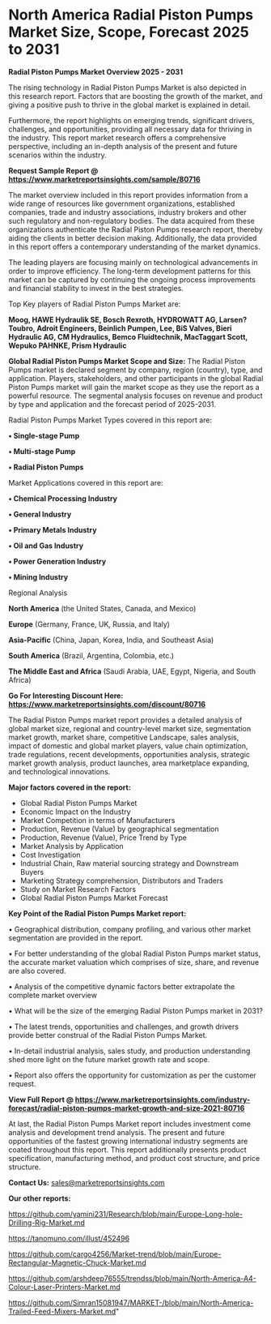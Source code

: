 # North America Radial Piston Pumps Market Size, Scope, Forecast 2025 to 2031

<Strong> Radial Piston Pumps Market Overview 2025 - 2031</strong>

The rising technology in Radial Piston Pumps Market is also depicted in this research report. Factors that are boosting the growth of the market, and giving a positive push to thrive in the global market is explained in detail.

Furthermore, the report highlights on emerging trends, significant drivers, challenges, and opportunities, providing all necessary data for thriving in the industry. This report market research offers a comprehensive perspective, including an in-depth analysis of the present and future scenarios within the industry.

<strong>Request Sample Report @ <a href=https://www.marketreportsinsights.com/sample/80716>https://www.marketreportsinsights.com/sample/80716</a></strong>

The market overview included in this report provides information from a wide range of resources like government organizations, established companies, trade and industry associations, industry brokers and other such regulatory and non-regulatory bodies. The data acquired from these organizations authenticate the Radial Piston Pumps research report, thereby aiding the clients in better decision making. Additionally, the data provided in this report offers a contemporary understanding of the market dynamics.

The leading players are focusing mainly on technological advancements in order to improve efficiency. The long-term development patterns for this market can be captured by continuing the ongoing process improvements and financial stability to invest in the best strategies.

Top Key players of Radial Piston Pumps Market are:

<strong>Moog, HAWE Hydraulik SE, Bosch Rexroth, HYDROWATT AG, Larsen?Toubro, Adroit Engineers, Beinlich Pumpen, Lee, BiS Valves, Bieri Hydraulic AG, CM Hydraulics, Bemco Fluidtechnik, MacTaggart Scott, Wepuko PAHNKE, Prism Hydraulic</strong>

<strong><b>Global Radial Piston Pumps Market Scope and Size:</b></strong>
The Radial Piston Pumps market is declared segment by company, region (country), type, and application. Players, stakeholders, and other participants in the global Radial Piston Pumps market will gain the market scope as they use the report as a powerful resource. The segmental analysis focuses on revenue and product by type and application and the forecast period of 2025-2031.

Radial Piston Pumps Market Types covered in this report are:

<strong>• Single-stage Pump

• Multi-stage Pump

• Radial Piston Pumps</strong>

Market Applications covered in this report are:

<strong>• Chemical Processing Industry

• General Industry

• Primary Metals Industry

• Oil and Gas Industry

• Power Generation Industry

• Mining Industry</strong> 

Regional Analysis

<strong>North America</strong> (the United States, Canada, and Mexico)

<strong>Europe</strong> (Germany, France, UK, Russia, and Italy)

<strong>Asia-Pacific</strong> (China, Japan, Korea, India, and Southeast Asia)

<strong>South America</strong> (Brazil, Argentina, Colombia, etc.)

<strong>The Middle East and Africa</strong> (Saudi Arabia, UAE, Egypt, Nigeria, and South Africa)

<strong>Go For Interesting Discount Here: <a href=https://www.marketreportsinsights.com/discount/80716>https://www.marketreportsinsights.com/discount/80716</a></strong>

The Radial Piston Pumps market report provides a detailed analysis of global market size, regional and country-level market size, segmentation market growth, market share, competitive Landscape, sales analysis, impact of domestic and global market players, value chain optimization, trade regulations, recent developments, opportunities analysis, strategic market growth analysis, product launches, area marketplace expanding, and technological innovations.

<strong><b>Major factors covered in the report:</b></strong>
<ul>
  <li>Global Radial Piston Pumps Market </li>
  <li>Economic Impact on the Industry</li>
  <li>Market Competition in terms of Manufacturers</li>
  <li>Production, Revenue (Value) by geographical segmentation</li>
  <li>Production, Revenue (Value), Price Trend by Type</li>
  <li>Market Analysis by Application</li>
  <li>Cost Investigation</li>
  <li>Industrial Chain, Raw material sourcing strategy and Downstream Buyers</li>
  <li>Marketing Strategy comprehension, Distributors and Traders</li>
  <li>Study on Market Research Factors</li>
  <li>Global Radial Piston Pumps Market Forecast</li>
</ul>

<strong><b>Key Point of the Radial Piston Pumps Market report:</b></strong>

• Geographical distribution, company profiling, and various other market segmentation are provided in the report.

• For better understanding of the global Radial Piston Pumps market status, the accurate market valuation which comprises of size, share, and revenue are also covered.

• Analysis of the competitive dynamic factors better extrapolate the complete market overview

• What will be the size of the emerging Radial Piston Pumps market in 2031?

• The latest trends, opportunities and challenges, and growth drivers provide better construal of the Radial Piston Pumps Market.

• In-detail industrial analysis, sales study, and production understanding shed more light on the future market growth rate and scope.

• Report also offers the opportunity for customization as per the customer request.

<strong><b>View Full Report @ <a href=https://www.marketreportsinsights.com/industry-forecast/radial-piston-pumps-market-growth-and-size-2021-80716>https://www.marketreportsinsights.com/industry-forecast/radial-piston-pumps-market-growth-and-size-2021-80716</a></b></strong>


At last, the Radial Piston Pumps Market report includes investment come analysis and development trend analysis. The present and future opportunities of the fastest growing international industry segments are coated throughout this report. This report additionally presents product specification, manufacturing method, and product cost structure, and price structure.

<strong>Contact Us:</strong>
sales@marketreportsinsights.com

<strong>Our other reports:</strong>

<a href=https://github.com/yamini231/Research/blob/main/Europe-Long-hole-Drilling-Rig-Market.md>https://github.com/yamini231/Research/blob/main/Europe-Long-hole-Drilling-Rig-Market.md</a>

<a href=https://tanomuno.com/illust/452496>https://tanomuno.com/illust/452496</a>

<a href=https://github.com/cargo4256/Market-trend/blob/main/Europe-Rectangular-Magnetic-Chuck-Market.md>https://github.com/cargo4256/Market-trend/blob/main/Europe-Rectangular-Magnetic-Chuck-Market.md</a>

<a href=https://github.com/arshdeep76555/trendss/blob/main/North-America-A4-Colour-Laser-Printers-Market.md>https://github.com/arshdeep76555/trendss/blob/main/North-America-A4-Colour-Laser-Printers-Market.md</a>

<a href=https://github.com/Simran15081947/MARKET-/blob/main/North-America-Trailed-Feed-Mixers-Market.md>https://github.com/Simran15081947/MARKET-/blob/main/North-America-Trailed-Feed-Mixers-Market.md</a>"
